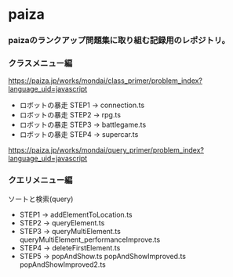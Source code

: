 # paiza

### paizaのランクアップ問題集に取り組む記録用のレポジトリ。

### クラスメニュー編

https://paiza.jp/works/mondai/class_primer/problem_index?language_uid=javascript

- ロボットの暴走 STEP1 -> connection.ts
- ロボットの暴走 STEP2 -> rpg.ts
- ロボットの暴走 STEP3 -> battlegame.ts
- ロボットの暴走 STEP4 -> supercar.ts


https://paiza.jp/works/mondai/query_primer/problem_index?language_uid=javascript

### クエリメニュー編

ソートと検索(query)
- STEP1 -> addElementToLocation.ts
- STEP2 -> queryElement.ts
- STEP3 -> queryMultiElement.ts queryMultiElement_performanceImprove.ts
- STEP4 -> deleteFirstElement.ts
- STEP5 -> popAndShow.ts popAndShowImproved.ts popAndShowImproved2.ts
